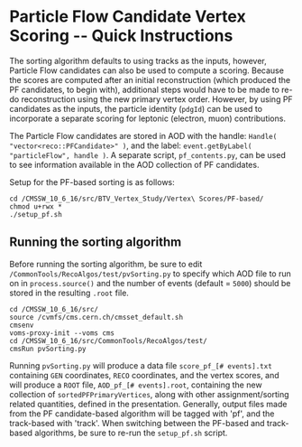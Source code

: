 # Particle Flow Candidate Vertex Scoring -- Quick Instructions

The sorting algorithm defaults to using tracks as the inputs, however, Particle Flow candidates can also be used to compute a scoring.  Because the scores are computed after an initial reconstruction (which produced the PF candidates, to begin with), additional steps would have to be made to re-do reconstruction using the new primary vertex order. However, by using PF candidates as the inputs, the particle identity (`pdgId`) can be used to incorporate a separate scoring for leptonic (electron, muon) contributions. 

The Particle Flow candidates are stored in AOD with the handle: `Handle( "vector<reco::PFCandidate>" )`, and the label: `event.getByLabel( "particleFlow", handle )`. A separate script, `pf_contents.py`, can be used to see information available in the AOD collection of PF candidates.

Setup for the PF-based sorting is as follows:

    cd /CMSSW_10_6_16/src/BTV_Vertex_Study/Vertex\ Scores/PF-based/
    chmod u+rwx *
    ./setup_pf.sh
    
## Running the sorting algorithm
Before running the sorting algorithm, be sure to edit `/CommonTools/RecoAlgos/test/pvSorting.py` to specify which AOD file to run on in `process.source()` and the number of events (default = `5000`) should be stored in the resulting `.root` file.  

    cd /CMSSW_10_6_16/src/
    source /cvmfs/cms.cern.ch/cmsset_default.sh
    cmsenv
    voms-proxy-init --voms cms
    cd /CMSSW_10_6_16/src/CommonTools/RecoAlgos/test/
    cmsRun pvSorting.py
    
Running `pvSorting.py` will produce a data file `score_pf_[# events].txt` containing `GEN` coordinates, `RECO` coordinates, and the vertex scores, and will produce a `ROOT` file, `AOD_pf_[# events].root`, containing the new collection of `sortedPFPrimaryVertices`, along with other assignment/sorting related quantities, defined in the presentation. Generally, output files made from the PF candidate-based algorithm will be tagged with 'pf', and the track-based with 'track'. When switching between the PF-based and track-based algorithms, be sure to re-run the `setup_pf.sh` script. 
